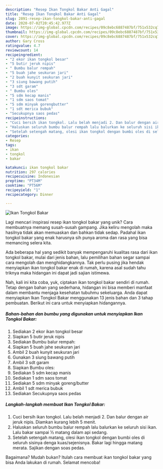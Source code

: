 ```yaml
---
description: "Resep Ikan Tongkol Bakar Anti Gagal"
title: "Resep Ikan Tongkol Bakar Anti Gagal"
slug: 2891-resep-ikan-tongkol-bakar-anti-gagal
date: 2020-07-02T20:45:42.977Z
image: https://img-global.cpcdn.com/recipes/09c8ebc6887487bf/751x532cq70/ikan-tongkol-bakar-foto-resep-utama.jpg
thumbnail: https://img-global.cpcdn.com/recipes/09c8ebc6887487bf/751x532cq70/ikan-tongkol-bakar-foto-resep-utama.jpg
cover: https://img-global.cpcdn.com/recipes/09c8ebc6887487bf/751x532cq70/ikan-tongkol-bakar-foto-resep-utama.jpg
author: Gary Cross
ratingvalue: 4.7
reviewcount: 14
recipeingredient:
- "2 ekor ikan tongkol besar"
- "5 butir jeruk nipis"
- " Bumbu balur rempah"
- "5 buah jahe seukuran jari"
- "2 buah kunyit seukuran jari"
- "3 siung bawang putih"
- "3 sdt garam"
- " Bumbu oles"
- "5 sdm kecap manis"
- "1 sdm saos tomat"
- "5 sdm minyak gorengbutter"
- "1 sdt merica bubuk"
- "Secukupnya saos pedas"
recipeinstructions:
- "Cuci bersih ikan tongkol. Lalu belah menjadi 2. Dan balur dengan air jeruk nipis. Diamkan kurang lebih 5 menit."
- "Haluskan seluruh bumbu balur rempah lalu balurkan ke seluruh sisi ikan. Lalu bakar sampai ½ matang dalam api sedang."
- "Setelah setengah matang, olesi ikan tongkol dengan bumbi oles di seluruh sisinya denga kuas/sejenisnya. Bakar lagi hingga matang merata. Sajikan dengan soas pedas."
categories:
- Resep
tags:
- ikan
- tongkol
- bakar

katakunci: ikan tongkol bakar 
nutrition: 297 calories
recipecuisine: Indonesian
preptime: "PT34M"
cooktime: "PT56M"
recipeyield: "1"
recipecategory: Dinner

---
```



![Ikan Tongkol Bakar](https://img-global.cpcdn.com/recipes/09c8ebc6887487bf/751x532cq70/ikan-tongkol-bakar-foto-resep-utama.jpg)

Lagi mencari inspirasi resep ikan tongkol bakar yang unik? Cara membuatnya memang susah-susah gampang. Jika keliru mengolah maka hasilnya tidak akan memuaskan dan bahkan tidak sedap. Padahal ikan tongkol bakar yang enak harusnya sih punya aroma dan rasa yang bisa memancing selera kita.



Ada beberapa hal yang sedikit banyak mempengaruhi kualitas rasa dari ikan tongkol bakar, mulai dari jenis bahan, lalu pemilihan bahan segar sampai cara mengolah dan menghidangkannya. Tak perlu pusing jika hendak menyiapkan ikan tongkol bakar enak di rumah, karena asal sudah tahu triknya maka hidangan ini dapat jadi sajian istimewa.


Nah, kali ini kita coba, yuk, ciptakan ikan tongkol bakar sendiri di rumah. Tetap dengan bahan yang sederhana, hidangan ini bisa memberi manfaat dalam membantu menjaga kesehatan tubuhmu sekeluarga. Anda dapat menyiapkan Ikan Tongkol Bakar menggunakan 13 jenis bahan dan 3 tahap pembuatan. Berikut ini cara untuk menyiapkan hidangannya.

<!--inarticleads1-->

##### Bahan-bahan dan bumbu yang digunakan untuk menyiapkan Ikan Tongkol Bakar:

1. Sediakan 2 ekor ikan tongkol besar
1. Siapkan 5 butir jeruk nipis
1. Sediakan  Bumbu balur rempah:
1. Siapkan 5 buah jahe seukuran jari
1. Ambil 2 buah kunyit seukuran jari
1. Gunakan 3 siung bawang putih
1. Ambil 3 sdt garam
1. Siapkan  Bumbu oles:
1. Sediakan 5 sdm kecap manis
1. Sediakan 1 sdm saos tomat
1. Sediakan 5 sdm minyak goreng/butter
1. Ambil 1 sdt merica bubuk
1. Sediakan Secukupnya saos pedas




<!--inarticleads2-->

##### Langkah-langkah membuat Ikan Tongkol Bakar:

1. Cuci bersih ikan tongkol. Lalu belah menjadi 2. Dan balur dengan air jeruk nipis. Diamkan kurang lebih 5 menit.
1. Haluskan seluruh bumbu balur rempah lalu balurkan ke seluruh sisi ikan. Lalu bakar sampai ½ matang dalam api sedang.
1. Setelah setengah matang, olesi ikan tongkol dengan bumbi oles di seluruh sisinya denga kuas/sejenisnya. Bakar lagi hingga matang merata. Sajikan dengan soas pedas.




Bagaimana? Mudah bukan? Itulah cara membuat ikan tongkol bakar yang bisa Anda lakukan di rumah. Selamat mencoba!
